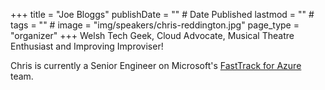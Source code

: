+++
title = "Joe Bloggs"
publishDate = "" # Date Published
lastmod = "" #
tags = "" #
image = "img/speakers/chris-reddington.jpg"
page_type = "organizer"
+++
Welsh Tech Geek, Cloud Advocate, Musical Theatre Enthusiast and Improving Improviser!

Chris is currently a Senior Engineer on Microsoft's [FastTrack for Azure](https://azure.microsoft.com/en-gb/programs/azure-fasttrack/) team.